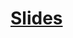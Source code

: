 # [Slides](https://docs.google.com/presentation/d/1jTNp32ZgTKeBtyhDegkK7VSSZhstgDTcYj9aWzcRFbg/edit#slide=id.p)